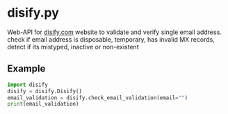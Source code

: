 # disify.py
Web-API for [disify.com](https://disify.com) website to validate and verify single email address. check if email address is disposable, temporary, has invalid MX records, detect if its mistyped, inactive or non-existent

## Example
```python
import disify
disify = disify.Disify()
email_validation = disify.check_email_validation(email="")
print(email_validation)
```
